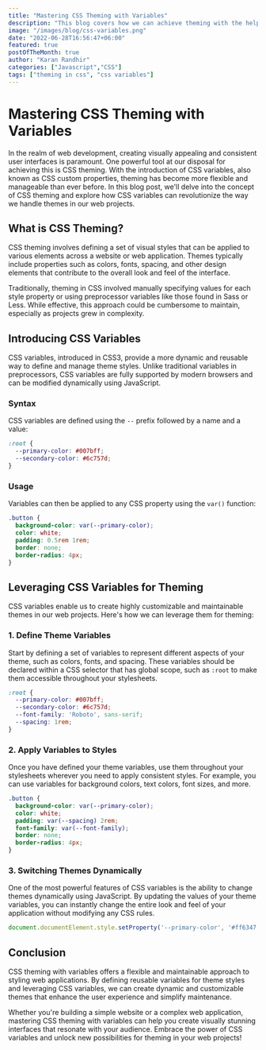 ```yaml
---
title: "Mastering CSS Theming with Variables"
description: "This blog covers how we can achieve theming with the help of css variables"
image: "/images/blog/css-variables.png"
date: "2022-06-28T16:56:47+06:00"
featured: true
postOfTheMonth: true
author: "Karan Randhir"
categories: ["Javascript","CSS"]
tags: ["theming in css", "css variables"]
---
```


# Mastering CSS Theming with Variables

In the realm of web development, creating visually appealing and consistent user interfaces is paramount. One powerful tool at our disposal for achieving this is CSS theming. With the introduction of CSS variables, also known as CSS custom properties, theming has become more flexible and manageable than ever before. In this blog post, we'll delve into the concept of CSS theming and explore how CSS variables can revolutionize the way we handle themes in our web projects.

## What is CSS Theming?

CSS theming involves defining a set of visual styles that can be applied to various elements across a website or web application. Themes typically include properties such as colors, fonts, spacing, and other design elements that contribute to the overall look and feel of the interface.

Traditionally, theming in CSS involved manually specifying values for each style property or using preprocessor variables like those found in Sass or Less. While effective, this approach could be cumbersome to maintain, especially as projects grew in complexity.

## Introducing CSS Variables

CSS variables, introduced in CSS3, provide a more dynamic and reusable way to define and manage theme styles. Unlike traditional variables in preprocessors, CSS variables are fully supported by modern browsers and can be modified dynamically using JavaScript.

### Syntax

CSS variables are defined using the `--` prefix followed by a name and a value:

```css
:root {
  --primary-color: #007bff;
  --secondary-color: #6c757d;
}
```

### Usage

Variables can then be applied to any CSS property using the `var()` function:

```css
.button {
  background-color: var(--primary-color);
  color: white;
  padding: 0.5rem 1rem;
  border: none;
  border-radius: 4px;
}
```

## Leveraging CSS Variables for Theming

CSS variables enable us to create highly customizable and maintainable themes in our web projects. Here's how we can leverage them for theming:

### 1. Define Theme Variables

Start by defining a set of variables to represent different aspects of your theme, such as colors, fonts, and spacing. These variables should be declared within a CSS selector that has global scope, such as `:root` to make them accessible throughout your stylesheets.

```css
:root {
  --primary-color: #007bff;
  --secondary-color: #6c757d;
  --font-family: 'Roboto', sans-serif;
  --spacing: 1rem;
}
```

### 2. Apply Variables to Styles

Once you have defined your theme variables, use them throughout your stylesheets wherever you need to apply consistent styles. For example, you can use variables for background colors, text colors, font sizes, and more.

```css
.button {
  background-color: var(--primary-color);
  color: white;
  padding: var(--spacing) 2rem;
  font-family: var(--font-family);
  border: none;
  border-radius: 4px;
}
```

### 3. Switching Themes Dynamically

One of the most powerful features of CSS variables is the ability to change themes dynamically using JavaScript. By updating the values of your theme variables, you can instantly change the entire look and feel of your application without modifying any CSS rules.

```javascript
document.documentElement.style.setProperty('--primary-color', '#ff6347');
```

## Conclusion

CSS theming with variables offers a flexible and maintainable approach to styling web applications. By defining reusable variables for theme styles and leveraging CSS variables, we can create dynamic and customizable themes that enhance the user experience and simplify maintenance.

Whether you're building a simple website or a complex web application, mastering CSS theming with variables can help you create visually stunning interfaces that resonate with your audience. Embrace the power of CSS variables and unlock new possibilities for theming in your web projects!

